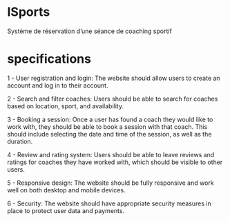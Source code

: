# ISports
Système de réservation d’une séance de coaching sportif

#                                                       specifications
1 - User registration and login: The website should allow users to create an account and log in to their account.

2 - Search and filter coaches: Users should be able to search for coaches based on location, sport, and availability. 

3 - Booking a session: Once a user has found a coach they would like to work with, they should be able to book a session with that coach. This should include selecting the date and time of the session, as well as the duration.

4 - Review and rating system: Users should be able to leave reviews and ratings for coaches they have worked with, which should be visible to other users.

5 - Responsive design: The website should be fully responsive and work well on both desktop and mobile devices.

6 - Security: The website should have appropriate security measures in place to protect user data and payments.
